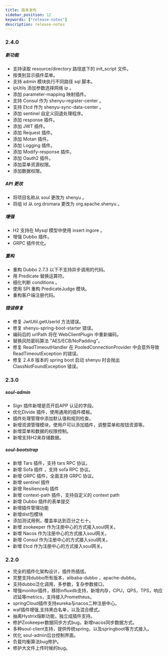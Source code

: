 ```yaml
---
title: 版本发布
sidebar_position: 12
keywords: ["release-notes"]
description: release-notes
---
```


### 2.4.0

##### 新功能

- 支持读取 resource/directory 路径底下的 init_script 文件。
- 按类别显示插件菜单。
- 支持 admin 模块执行不同路径 sql 脚本。
- ipUtils 添加参数选择网络 ip 。
- 添加 parameter-mapping 映射插件。
- 支持 Consul 作为 shenyu-register-center 。
- 支持 Etcd 作为 shenyu-sync-data-center 。
- 添加 sentinel 自定义回退处理程序。
- 添加 response 插件。
- 添加 JWT 插件。
- 添加 Request 插件。
- 添加 Motan 插件。
- 添加 Logging 插件。
- 添加 Modify-response 插件。
- 添加 Oauth2 插件。
- 添加菜单资源权限。
- 添加数据权限。

##### API 更改

- 将项目名称从 soul 更改为 shenyu 。
- 将组 id 从 org.dromara 更改为 org.apache.shenyu 。

##### 增强

- H2 支持在 Mysql 模型中使用 insert ingore 。
- 增强 Dubbo 插件。
- GRPC 插件优化。

##### 重构

- 重构 Dubbo 2.7.3 以下不支持异步调用的代码。
- 用 Predicate 替换运算符。
- 细化判断 conditions 。
- 使用 SPI 重构 PredicateJudge 模块。
- 重构客户端注册代码。

##### 错误修复

- 修复 JwtUtil.getUserId 方法错误。
- 修复 shenyu-spring-boot-starter 错误。
- 编码后的 urlPath 将在 WebClientPlugin 中重新编码。
- 替换风险密码算法 “AES/ECB/NoPadding”。
- 修复 ReadTimeoutHandler 在 PooledConnectionProvider 中会意外导致 ReadTimeoutException 的错误。
- 修复 2.4.8 版本的 spring boot 启动 shenyu 时会抛出 ClassNotFoundException 错误。

### 2.3.0

##### soul-admin

- Sign 插件新增是否开启APP 认证的字段。
- 优化Divide 插件，使用通用的插件模板。
- 插件处理管理中添加默认值和规则检查。
- 新增资源管理模块，使用户可以添加插件，调整菜单和按钮资源等。
- 新增菜单和数据的权限控制。
- 新增支持H2来存储数据。

##### soul-bootstrap

- 新增 Tars 插件，支持 tars RPC 协议。
- 新增 Sofa 插件 ，支持 sofa RPC 协议。
- 新增 GRPC 插件，全面支持 GRPC 协议。
- 新增 sentinel 插件
- 新增 Resilience4j 插件
- 新增 context-path 插件，支持自定义的 context path
- 新增 Dubbo 插件的表单提交
- 新增插件管理功能
- 新增dist包模块
- 添加测试用例，覆盖率达到百分之七十。
- 新增 zookeeper 作为注册中心的方式接入soul网关。
- 新增 Nacos 作为注册中心的方式接入soul网关。
- 新增 Consul 作为注册中心的方式接入soul网关。
- 新增 Etcd 作为注册中心的方式接入soul网关。

### 2.2.0

- 完全的插件化架构设计，插件热插拔。
- 完整支持dubbo所有版本，alibaba-dubbo ，apache-dubbo。
- 支持dubbo泛化调用，多参数，复杂参数接口。
- 增强monitor插件，移除influxdb支持，新增内存，CPU，QPS，TPS，响应迟延等metrics，支持接入Prometheus。
- springCloud插件支持eureka与nacos二种注册中心。
- waf插件增强,支持黑白名单，以及混合模式。
- 抽离Hystrix熔断功能，独立成插件支持。
- 修护Zookeeper数据同步方式bug，新增nacos同步数据方式。
- 多种soul-client支持，提供传统spring，以及springboot等方式接入。
- 优化 soul-admin后台控制界面。
- 负载均衡算法bug修护。
- 修护大文件上传时候的bug。
